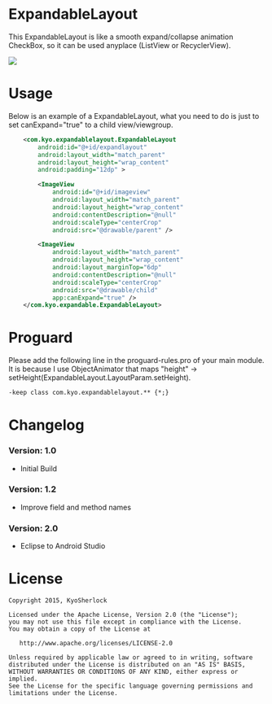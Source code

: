# ExpandableLayout 

This ExpandableLayout is like a smooth expand/collapse animation CheckBox, so it can be used anyplace (ListView or RecyclerView).

![](https://github.com/KyoSherlock/ExpandableLayout/raw/master/screenshots/expandablelayout_screenshot.gif)

# Usage

Below is an example of a ExpandableLayout, what you need to do is just to set canExpand="true" to a child view/viewgroup.

```xml
    <com.kyo.expandablelayout.ExpandableLayout
        android:id="@+id/expandlayout"
        android:layout_width="match_parent"
        android:layout_height="wrap_content"
        android:padding="12dp" >

        <ImageView
            android:id="@+id/imageview"
            android:layout_width="match_parent"
            android:layout_height="wrap_content"
            android:contentDescription="@null"
            android:scaleType="centerCrop"
            android:src="@drawable/parent" />

        <ImageView
            android:layout_width="match_parent"
            android:layout_height="wrap_content"
            android:layout_marginTop="6dp"
            android:contentDescription="@null"
            android:scaleType="centerCrop"
            android:src="@drawable/child"
            app:canExpand="true" />
    </com.kyo.expandable.ExpandableLayout>
```
# Proguard
Please add the following line in the proguard-rules.pro of your main module. It is because I use ObjectAnimator that maps "height" -> setHeight(ExpandableLayout.LayoutParam.setHeight).

```xml
-keep class com.kyo.expandablelayout.** {*;}
```

# Changelog

### Version: 1.0
  * Initial Build
  
### Version: 1.2
  * Improve field and method names
  
### Version: 2.0
  * Eclipse to Android Studio
  
# License

    Copyright 2015, KyoSherlock
    
    Licensed under the Apache License, Version 2.0 (the "License");
    you may not use this file except in compliance with the License.
    You may obtain a copy of the License at
    
       http://www.apache.org/licenses/LICENSE-2.0
    
    Unless required by applicable law or agreed to in writing, software
    distributed under the License is distributed on an "AS IS" BASIS,
    WITHOUT WARRANTIES OR CONDITIONS OF ANY KIND, either express or implied.
    See the License for the specific language governing permissions and
    limitations under the License.
